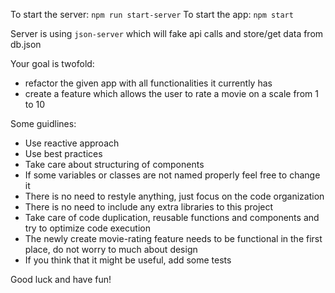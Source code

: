 To start the server: `npm run start-server`
To start the app: `npm start`

Server is using `json-server` which will fake api calls and store/get data from db.json

Your goal is twofold:

- refactor the given app with all functionalities it currently has
- create a feature which allows the user to rate a movie on a scale from 1 to 10

Some guidlines:

- Use reactive approach
- Use best practices
- Take care about structuring of components
- If some variables or classes are not named properly feel free to change it
- There is no need to restyle anything, just focus on the code organization
- There is no need to include any extra libraries to this project
- Take care of code duplication, reusable functions and components and try to optimize code execution
- The newly create movie-rating feature needs to be functional in the first place, do not worry to much about design
- If you think that it might be useful, add some tests

Good luck and have fun!
